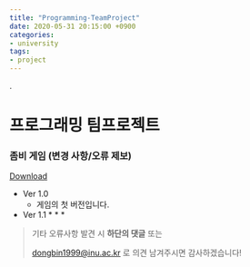 ```yaml
---
title: "Programming-TeamProject"
date: 2020-05-31 20:15:00 +0900
categories:
- university
tags:
- project
---
```


.

# 프로그래밍 팀프로젝트

### 좀비 게임 (변경 사항/오류 제보)

[Download](https://github.com/dongbin1999/Programming-TeamProject)

* Ver 1.0
  * 게임의 첫 버전입니다.
* Ver 1.1
  * 
  * 
  * 





> 기타 오류사항 발견 시 __하단의 댓글__ 또는
>
> <dongbin1999@inu.ac.kr> 로 의견 남겨주시면 감사하겠습니다!